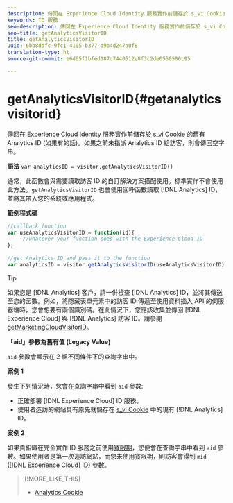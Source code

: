 ```yaml
---
description: 傳回在 Experience Cloud Identity 服務實作前儲存於 s_vi Cookie 的舊有 Analytics ID (如果有的話)。如果之前未指派 Analytics ID 給訪客，則會傳回空字串。
keywords: ID 服務
seo-description: 傳回在 Experience Cloud Identity 服務實作前儲存於 s_vi Cookie 的舊有 Analytics ID (如果有的話)。如果之前未指派 Analytics ID 給訪客，則會傳回空字串。
seo-title: getAnalyticsVisitorID
title: getAnalyticsVisitorID
uuid: 6bb8ddfc-9fc1-4105-b377-d9b4d247a0f8
translation-type: ht
source-git-commit: e6d65f1bfed187d7440512e8f3c2de0550506c95

---
```



# getAnalyticsVisitorID{#getanalyticsvisitorid}

傳回在 Experience Cloud Identity 服務實作前儲存於 s_vi Cookie 的舊有 Analytics ID (如果有的話)。如果之前未指派 Analytics ID 給訪客，則會傳回空字串。

**語法** `var analyticsID = visitor.getAnalyticsVisitorID()`

通常，此函數會與需要讀取訪客 ID 的自訂解決方案搭配使用。標準實作不會使用此方法。`getAnalyticsVisitorID` 也會使用回呼函數讀取 [!DNL Analytics] ID，並將其帶入您的系統或應用程式。

**範例程式碼**

```js
//callback function 
var useAnalyticsVisitorID = function(id){ 
     //whatever your function does with the Experience Cloud ID 
}; 
 
//get Analytics ID and pass it to the function 
var analyticsID = visitor.getAnalyticsVisitorID(useAnalyticsVisitorID)
```

>[!TIP]
>
>如果您是 [!DNL Analytics] 客戶，請一併檢查 [!DNL Analytics] ID，並將其傳送至您的函數。例如，將隱藏表單元素中的訪客 ID 傳遞至使用資料插入 API 的伺服器端時，您會想要有兩個識別碼。在此情況下，您應該收集並傳回 [!DNL Experience Cloud] 與 [!DNL Analytics] 訪客 ID。請參閱 [getMarketingCloudVisitorID](../../library/get-set/getmcvid.md)。

**「aid」參數為舊有值 (Legacy Value)**

`aid` 參數會顯示在 2 組不同條件下的查詢字串中。

**案例 1**

發生下列情況時，您會在查詢字串中看到 `aid` 參數:

* 正確部署 [!DNL Experience Cloud] ID 服務。
* 使用者造訪的網站具有原先就儲存在 [s_vi Cookie](https://marketing.adobe.com/resources/help/zh_TW/whitepapers/cookies/?f=cookies_analytics.html) 中的現有 [!DNL Analytics] ID。

**案例 2**

如果貴組織在完全實作 ID 服務之前使用[寬限期](../../reference/analytics-reference/grace-period.md)，您便會在查詢字串中看到 `aid` 參數。如果使用者是第一次造訪網站，而您未使用寬限期，則訪客會得到 `mid` ([!DNL Experience Cloud] ID) 參數。

>[!MORE_LIKE_THIS]
>
>* [Analytics Cookie](https://marketing.adobe.com/resources/help/zh_TW/whitepapers/cookies/cookies_analytics.html)

